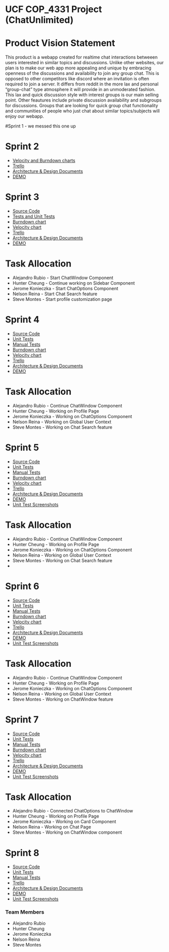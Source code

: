 # UCF COP_4331 Project (ChatUnlimited)

# Product Vision Statement

This product is a webapp created for realtime chat interactions betweeen users interested in similar topics and discussions.
Unlike other websites, our plan is to make our web app more appealing and unique by embracing openness of the discussions 
and availability to join any group chat. This is opposed to other competitors like discord where an invitation is often 
required to join a server. It differs from reddit in the more lax and personal “group-chat” type atmosphere it will 
provide in an unmoderated fashion. This lax and quick discussion style with interest groups is our main selling point.
Other feautures include private discussion availability and subgroups for discussions. Groups that are looking for quick 
group chat functionality and communities of people who just chat about similar topics/subjects will enjoy our webapp. 

#Sprint 1 - we messed this one up

# Sprint 2
- [Velocity and Burndown charts](https://docs.google.com/spreadsheets/d/1upUzMZMtthAg0LUP5b4fbpAZldVFypU6L3LfWf_3Akc/edit?usp=sharing)
- [Trello](https://trello.com/b/qaRvqV9A/project-management)
- [Architecture & Design Documents](/artifacts/architecture.md)
- [DEMO](https://youtu.be/FGrOQT4gVEI)


# Sprint 3
- [Source Code](/src)
- [Tests and Unit Tests](/src/unitTests)
- [Burndown chart](https://docs.google.com/spreadsheets/d/1upUzMZMtthAg0LUP5b4fbpAZldVFypU6L3LfWf_3Akc/edit?usp=sharing)
- [Velocity chart](https://docs.google.com/spreadsheets/d/1jKwPLi_FV2iHeRY4Cpr7XaL948TdbM8p8v62qhJ1EL8/edit?usp=sharing)
- [Trello](https://trello.com/b/qaRvqV9A/project-management)
- [Architecture & Design Documents](/artifacts/architecture.md)
- [DEMO](https://youtu.be/FGrOQT4gVEI)

# Task Allocation
- Alejandro Rubio - Start ChatWindow Component
- Hunter Cheung - Continue working on Sidebar Component
- Jerome Konieczka - Start ChatOptions Component
- Nelson Reina - Start Chat Search feature
- Steve Montes - Start profile customization page

# Sprint 4
- [Source Code](/src)
- [Unit Tests](/src/unitTests)
- [Manual Tests](https://docs.google.com/spreadsheets/d/1cl-znvVYcCL0QEF4kNXbh__SmjKL4W6cAZ4UNvIYrzA/edit#gid=0)
- [Burndown chart](https://docs.google.com/spreadsheets/d/1upUzMZMtthAg0LUP5b4fbpAZldVFypU6L3LfWf_3Akc/edit?usp=sharing)
- [Velocity chart](https://docs.google.com/spreadsheets/d/1jKwPLi_FV2iHeRY4Cpr7XaL948TdbM8p8v62qhJ1EL8/edit?usp=sharing)
- [Trello](https://trello.com/b/qaRvqV9A/project-management)
- [Architecture & Design Documents](/artifacts/architecture.md)
- [DEMO](https://youtu.be/QdMZDuTcL9g)

# Task Allocation
- Alejandro Rubio - Continue ChatWindow Component
- Hunter Cheung - Working on Profile Page
- Jerome Konieczka - Working on ChatOptions Component
- Nelson Reina - Working on Global User Context
- Steve Montes - Working on  Chat Search feature

# Sprint 5
- [Source Code](/src)
- [Unit Tests](/src/unitTests)
- [Manual Tests](https://docs.google.com/spreadsheets/d/1cl-znvVYcCL0QEF4kNXbh__SmjKL4W6cAZ4UNvIYrzA/edit#gid=0)
- [Burndown chart](https://docs.google.com/spreadsheets/d/1MWNkCmtCtQpao57CAQxD93kSfH9QAHncaTseCCbnNkE/edit#gid=0)
- [Velocity chart](https://docs.google.com/spreadsheets/d/15zyJoECvKrc9pT0Xe2e4iJjeQulPTzM3qINFzuJVBRY/edit?usp=sharing)
- [Trello](https://trello.com/b/qaRvqV9A/project-management)
- [Architecture & Design Documents](/artifacts/architecture.md)
- [DEMO](https://youtu.be/QdMZDuTcL9g)
- [Unit Test Screenshots](/src/unitTests/demoScreenshot.md)

# Task Allocation
- Alejandro Rubio - Continue ChatWindow Component
- Hunter Cheung - Working on Profile Page
- Jerome Konieczka - Working on ChatOptions Component
- Nelson Reina - Working on Global User Context
- Steve Montes - Working on  Chat Search feature
- 
# Sprint 6
- [Source Code](/src)
- [Unit Tests](/src/unitTests)
- [Manual Tests](https://docs.google.com/spreadsheets/d/1cl-znvVYcCL0QEF4kNXbh__SmjKL4W6cAZ4UNvIYrzA/edit#gid=0)
- [Burndown chart](https://docs.google.com/spreadsheets/d/1CqLzpgV4gn4rGHXS0HKF8N7cvMqDc186nMOeezwOcps/edit?usp=sharing)
- [Velocity chart](https://docs.google.com/spreadsheets/d/15zyJoECvKrc9pT0Xe2e4iJjeQulPTzM3qINFzuJVBRY/edit#gid=0)
- [Trello](https://trello.com/b/qaRvqV9A/project-management)
- [Architecture & Design Documents](/artifacts/architecture.md)
- [DEMO](https://www.youtube.com/watch?v=ck3gXT8IJWQ)
- [Unit Test Screenshots](/src/unitTests/demoScreenshot.md)

# Task Allocation
- Alejandro Rubio - Continue ChatWindow Component
- Hunter Cheung - Working on Profile Page
- Jerome Konieczka - Working on ChatOptions Component
- Nelson Reina - Working on Global User Context
- Steve Montes - Working on ChatWindow feature

# Sprint 7
- [Source Code](/src)
- [Unit Tests](/src/unitTests)
- [Manual Tests](https://docs.google.com/spreadsheets/d/1cl-znvVYcCL0QEF4kNXbh__SmjKL4W6cAZ4UNvIYrzA/edit#gid=0)
- [Burndown chart](https://docs.google.com/spreadsheets/d/1GKb3JNM5ToXbW3CUn4OlQRvRZEDlkzqRiJJoA5xnkCk/edit?usp=sharing)
- [Velocity chart](https://docs.google.com/spreadsheets/d/15zyJoECvKrc9pT0Xe2e4iJjeQulPTzM3qINFzuJVBRY/edit#gid=0)
- [Trello](https://trello.com/b/qaRvqV9A/project-management)
- [Architecture & Design Documents](/artifacts/architecture.md)
- [DEMO](https://youtu.be/s1ae0koEQFM)
- [Unit Test Screenshots](/src/unitTests/demoScreenshot.md)

# Task Allocation
- Alejandro Rubio - Connected ChatOptions to ChatWindow
- Hunter Cheung - Working on Profile Page
- Jerome Konieczka - Working on Card Component
- Nelson Reina - Working on Chat Page
- Steve Montes - Working on ChatWindow component


# Sprint 8
- [Source Code](/src)
- [Unit Tests](/src/unitTests)
- [Manual Tests](https://docs.google.com/spreadsheets/d/1cl-znvVYcCL0QEF4kNXbh__SmjKL4W6cAZ4UNvIYrzA/edit#gid=0)
- [Trello](https://trello.com/b/qaRvqV9A/project-management)
- [Architecture & Design Documents](/artifacts/architecture.md)
- [DEMO](https://youtu.be/WY4jhXju2uE)
- [Unit Test Screenshots](/src/unitTests/demoScreenshot.md)





### Team Members

- Alejandro Rubio
- Hunter Cheung
- Jerome Konieczka
- Nelson Reina
- Steve Montes
